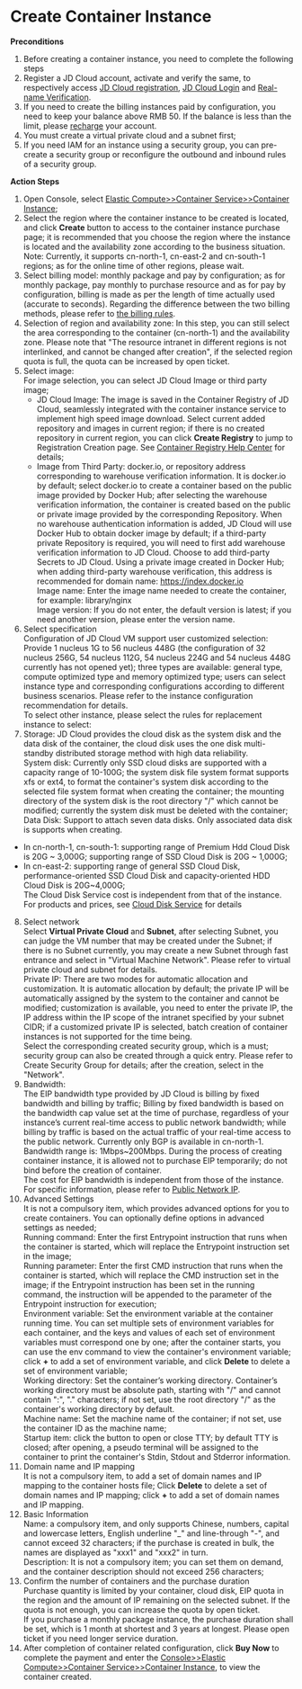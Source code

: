 # Create Container Instance

**Preconditions**

1. Before creating a container instance, you need to complete the following steps  
2. Register a JD Cloud account, activate and verify the same, to respectively access [JD Cloud registration](https://accounts.jdcloud.com/p/regPage?source=jdcloud%26ReturnUrl=%2f%2fuc.jdcloud.com%2fpassport%2fcomplete%3freturnUrl%3d//www.jdcloud.com/), [JD Cloud Login](https://console.jdcloud.com/overview) and [Real-name Verification](https://uc.jdcloud.com/account/verify).  
3. If you need to create the billing instances paid by configuration, you need to keep your balance above RMB 50. If the balance is less than the limit, please [recharge](https://uc.jdcloud.com/cost/capital/recharg) your account.  
4. You must create a virtual private cloud and a subnet first;  
5. If you need IAM for an instance using a security group, you can pre-create a security group or reconfigure the outbound and inbound rules of a security group.  

**Action Steps**

 1. Open Console, select [Elastic Compute>>Container Service>>Container Instance](https://cns-console.jdcloud.com/host/container/list);  
 2. Select the region where the container instance to be created is located, and click **Create** button to access to the container instance purchase page; it is recommended that you choose the region where the instance is located and the availability zone according to the business situation.  
 Note: Currently, it supports cn-north-1, cn-east-2 and cn-south-1 regions; as for the online time of other regions, please wait.  
 3. Select billing model: monthly package and pay by configuration; as for monthly package, pay monthly to purchase resource and as for pay by configuration, billing is made as per the length of time actually used (accurate to seconds). Regarding the difference between the two billing methods, please refer to [the billing rules](https://docs.jdcloud.com/en/native-container/billing-rules).  
 4. Selection of region and availability zone: In this step, you can still select the area corresponding to the container (cn-north-1) and the availability zone. Please note that "The resource intranet in different regions is not interlinked, and cannot be changed after creation", if the selected region quota is full, the quota can be increased by open ticket.  
 5. Select image:  
    For image selection, you can select JD Cloud Image or third party image;  
    - JD Cloud Image: The image is saved in the Container Registry of JD Cloud, seamlessly integrated with the container instance service to implement high speed image download. Select current added repository and images in current region; if there is no created repository in current region, you can click **Create Registry** to jump to Registration Creation page. See [Container Registry Help Center](https://docs.jdcloud.com/en/container-registry/product-overview) for details;  
    - Image from Third Party: docker.io, or repository address corresponding to warehouse verification information. It is docker.io by default; select docker.io to create a container based on the public image provided by Docker Hub; after selecting the warehouse verification information, the container is created based on the public or private image provided by the corresponding Repository. When no warehouse authentication information is added, JD Cloud will use Docker Hub to obtain docker image by default; if a third-party private Repository is required, you will need to first add warehouse verification information to JD Cloud. Choose to add third-party Secrets to JD Cloud. Using a private image created in Docker Hub; when adding third-party warehouse verification, this address is recommended for domain name: https://index.docker.io     
 Image name: Enter the image name needed to create the container, for example: library/nginx  
 Image version: If you do not enter, the default version is latest; if you need another version, please enter the version name.  
 6. Select specification  
Configuration of JD Cloud VM support user customized selection: Provide 1 nucleus 1G to 56 nucleus 448G (the configuration of 32 nucleus 256G, 54 nucleus 112G, 54 nucleus 224G and 54 nucleus 448G currently has not opened yet); three types are available: general type, compute optimized type and memory optimized type; users can select instance type and corresponding configurations according to different business scenarios. Please refer to the instance configuration recommendation for details.  
To select other instance, please select the rules for replacement instance to select:  
 7. Storage: JD Cloud provides the cloud disk as the system disk and the data disk of the container, the cloud disk uses the one disk multi-standby distributed storage method with high data reliability.                
System disk: Currently only SSD cloud disks are supported with a capacity range of 10-100G; the system disk file system format supports xfs or ext4, to format the container's system disk according to the selected file system format when creating the container; the mounting directory of the system disk is the root directory "/" which cannot be modified; currently the system disk must be deleted with the container;    
Data Disk: Support to attach seven data disks. Only associated data disk is supports when creating.      
  - In cn-north-1, cn-south-1: supporting range of Premium Hdd Cloud Disk is 20G ~ 3,000G; supporting range of SSD Cloud Disk is 20G ~ 1,000G;  
  - In cn-east-2: supporting range of general SSD Cloud Disk, performance-oriented SSD Cloud Disk and capacity-oriented HDD Cloud Disk is 20G~4,000G;  
  The Cloud Disk Service cost is independent from that of the instance. For products and prices, see [Cloud Disk Service](https://docs.jdcloud.com/en/cloud-disk-service/product-overview) for details   
 8. Select network  
Select **Virtual Private Cloud** and **Subnet**, after selecting Subnet, you can judge the VM number that may be created under the Subnet; if there is no Subnet currently, you may create a new Subnet through fast entrance and select in "Virtual Machine Network". Please refer to virtual private cloud and subnet for details.  
Private IP: There are two modes for automatic allocation and customization. It is automatic allocation by default; the private IP will be automatically assigned by the system to the container and cannot be modified; customization is available, you need to enter the private IP, the IP address within the IP scope of the intranet specified by your subnet CIDR; if a customized private IP is selected, batch creation of container instances is not supported for the time being.  
Select the corresponding created security group, which is a must; security group can also be created through a quick entry. Please refer to Create Security Group for details; after the creation, select in the "Network".   
 9. Bandwidth:  
The EIP bandwidth type provided by JD Cloud is billing by fixed bandwidth and billing by traffic; Billing by fixed bandwidth is based on the bandwidth cap value set at the time of purchase, regardless of your instance’s current real-time access to public network bandwidth; while billing by traffic is based on the actual traffic of your real-time access to the public network. Currently only BGP is available in cn-north-1.  
Bandwidth range is: 1Mbps~200Mbps. During the process of creating container instance, it is allowed not to purchase EIP temporarily; do not bind before the creation of container.  
 The cost for EIP bandwidth is independent from those of the instance. For specific information, please refer to [Public Network IP](https://docs.jdcloud.com/en/elastic-ip/product-overview).
 10. Advanced Settings  
It is not a compulsory item, which provides advanced options for you to create containers. You can optionally define options in advanced settings as needed;  
Running command: Enter the first Entrypoint instruction that runs when the container is started, which will replace the Entrypoint instruction set in the image;  
Running parameter: Enter the first CMD instruction that runs when the container is started, which will replace the CMD instruction set in the image; if the Entrypoint instruction has been set in the running command, the instruction will be appended to the parameter of the Entrypoint instruction for execution;  
Environment variable: Set the environment variable at the container running time. You can set multiple sets of environment variables for each container, and the keys and values of each set of environment variables must correspond one by one; after the container starts, you can use the env command to view the container's environment variable; click **+** to add a set of environment variable, and click **Delete** to delete a set of environment variable;  
Working directory: Set the container’s working directory. Container’s working directory must be absolute path, starting with "/" and cannot contain ":", "." characters; if not set, use the root directory "/" as the container's working directory by default.  
Machine name: Set the machine name of the container; if not set, use the container ID as the machine name;  
Startup item: click the button to open or close TTY; by default TTY is closed; after opening, a pseudo terminal will be assigned to the container to print the container's Stdin, Stdout and Stderror information.  
 11. Domain name and IP mapping  
It is not a compulsory item, to add a set of domain names and IP mapping to the container hosts file; Click **Delete** to delete a set of domain names and IP mapping; click **+** to add a set of domain names and IP mapping.  
 12. Basic Information  
Name: a compulsory item, and only supports Chinese, numbers, capital and lowercase letters, English underline "_" and line-through "-", and cannot exceed 32 characters; if the purchase is created in bulk, the names are displayed as "xxx1" and "xxx2" in turn.   
Description: It is not a compulsory item; you can set them on demand, and the container description should not exceed 256 characters;  
 13. Confirm the number of containers and the purchase duration  
Purchase quantity is limited by your container, cloud disk, EIP quota in the region and the amount of IP remaining on the selected subnet. If the quota is not enough, you can increase the quota by open ticket.  
If you purchase a monthly package instance, the purchase duration shall be set, which is 1 month at shortest and 3 years at longest. Please open ticket if you need longer service duration.  
  14. After completion of container related configuration, click **Buy Now** to complete the payment and enter the [Console>>Elastic Compute>>Container Service>>Container Instance](https://cns-console.jdcloud.com/host/container/list), to view the container created.  
